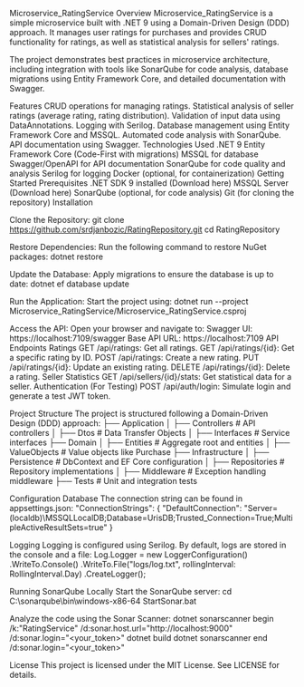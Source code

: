 Microservice_RatingService
Overview
Microservice_RatingService is a simple microservice built with .NET 9 using a Domain-Driven Design (DDD) approach. It manages user ratings for purchases and provides CRUD functionality for ratings, as well as statistical analysis for sellers' ratings.

The project demonstrates best practices in microservice architecture, including integration with tools like SonarQube for code analysis, database migrations using Entity Framework Core, and detailed documentation with Swagger.

Features
CRUD operations for managing ratings.
Statistical analysis of seller ratings (average rating, rating distribution).
Validation of input data using DataAnnotations.
Logging with Serilog.
Database management using Entity Framework Core and MSSQL.
Automated code analysis with SonarQube.
API documentation using Swagger.
Technologies Used
.NET 9
Entity Framework Core (Code-First with migrations)
MSSQL for database
Swagger/OpenAPI for API documentation
SonarQube for code quality and analysis
Serilog for logging
Docker (optional, for containerization)
Getting Started
Prerequisites
.NET SDK 9 installed (Download here)
MSSQL Server (Download here)
SonarQube (optional, for code analysis)
Git (for cloning the repository)
Installation

Clone the Repository:
git clone https://github.com/srdjanbozic/RatingRepository.git
cd RatingRepository

Restore Dependencies: Run the following command to restore NuGet packages:
dotnet restore

Update the Database: Apply migrations to ensure the database is up to date:
dotnet ef database update

Run the Application: Start the project using:
dotnet run --project Microservice_RatingService/Microservice_RatingService.csproj

Access the API:
Open your browser and navigate to:
Swagger UI: https://localhost:7109/swagger
Base API URL: https://localhost:7109
API Endpoints
Ratings
GET /api/ratings: Get all ratings.
GET /api/ratings/{id}: Get a specific rating by ID.
POST /api/ratings: Create a new rating.
PUT /api/ratings/{id}: Update an existing rating.
DELETE /api/ratings/{id}: Delete a rating.
Seller Statistics
GET /api/sellers/{id}/stats: Get statistical data for a seller.
Authentication (For Testing)
POST /api/auth/login: Simulate login and generate a test JWT token.

Project Structure
The project is structured following a Domain-Driven Design (DDD) approach:
├── Application
│   ├── Controllers         # API controllers
│   ├── Dtos                # Data Transfer Objects
│   ├── Interfaces          # Service interfaces
├── Domain
│   ├── Entities            # Aggregate root and entities
│   ├── ValueObjects        # Value objects like Purchase
├── Infrastructure
│   ├── Persistence         # DbContext and EF Core configuration
│   ├── Repositories        # Repository implementations
│   ├── Middleware          # Exception handling middleware
├── Tests                   # Unit and integration tests

Configuration
Database
The connection string can be found in appsettings.json:
"ConnectionStrings": {
  "DefaultConnection": "Server=(localdb)\\MSSQLLocalDB;Database=UrisDB;Trusted_Connection=True;MultipleActiveResultSets=true"
}

Logging
Logging is configured using Serilog. By default, logs are stored in the console and a file:
Log.Logger = new LoggerConfiguration()
    .WriteTo.Console()
    .WriteTo.File("logs/log.txt", rollingInterval: RollingInterval.Day)
    .CreateLogger();
    
Running SonarQube Locally
Start the SonarQube server:
cd C:\sonarqube\bin\windows-x86-64
StartSonar.bat

Analyze the code using the Sonar Scanner:
dotnet sonarscanner begin /k:"RatingService" /d:sonar.host.url="http://localhost:9000" /d:sonar.login="<your_token>"
dotnet build
dotnet sonarscanner end /d:sonar.login="<your_token>"

License
This project is licensed under the MIT License. See LICENSE for details.

